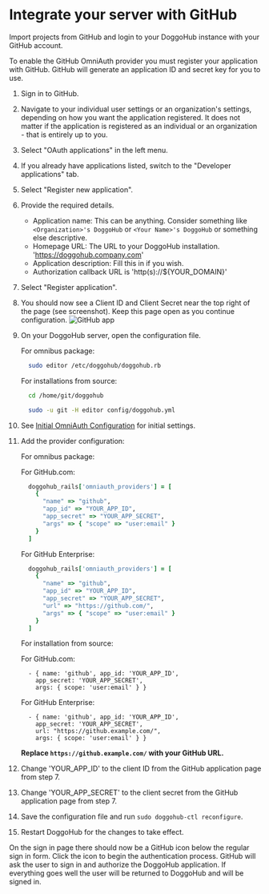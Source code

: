 # Integrate your server with GitHub

Import projects from GitHub and login to your DoggoHub instance with your GitHub account.

To enable the GitHub OmniAuth provider you must register your application with GitHub. 
GitHub will generate an application ID and secret key for you to use.

1.  Sign in to GitHub.

1.  Navigate to your individual user settings or an organization's settings, depending on how you want the application registered. It does not matter if the application is registered as an individual or an organization - that is entirely up to you.

1.  Select "OAuth applications" in the left menu.

1.  If you already have applications listed, switch to the "Developer applications" tab.

1.  Select "Register new application".

1.  Provide the required details.
    - Application name: This can be anything. Consider something like `<Organization>'s DoggoHub` or `<Your Name>'s DoggoHub` or something else descriptive.
    - Homepage URL: The URL to your DoggoHub installation. 'https://doggohub.company.com'
    - Application description: Fill this in if you wish.
    - Authorization callback URL is 'http(s)://${YOUR_DOMAIN}'
1.  Select "Register application".

1.  You should now see a Client ID and Client Secret near the top right of the page (see screenshot). 
    Keep this page open as you continue configuration.
    ![GitHub app](img/github_app.png)

1.  On your DoggoHub server, open the configuration file.

    For omnibus package:

    ```sh
      sudo editor /etc/doggohub/doggohub.rb
    ```

    For installations from source:

    ```sh
      cd /home/git/doggohub

      sudo -u git -H editor config/doggohub.yml
    ```

1.  See [Initial OmniAuth Configuration](omniauth.md#initial-omniauth-configuration) for initial settings.

1.  Add the provider configuration:

    For omnibus package:

    For GitHub.com:
    
    ```ruby
      doggohub_rails['omniauth_providers'] = [
        {
          "name" => "github",
          "app_id" => "YOUR_APP_ID",
          "app_secret" => "YOUR_APP_SECRET",
          "args" => { "scope" => "user:email" }
        }
      ]
    ```
    
    For GitHub Enterprise:
    
    ```ruby
      doggohub_rails['omniauth_providers'] = [
        {
          "name" => "github",
          "app_id" => "YOUR_APP_ID",
          "app_secret" => "YOUR_APP_SECRET",
          "url" => "https://github.com/",
          "args" => { "scope" => "user:email" }
        }
      ]
    ```

    For installation from source:

    For GitHub.com:

    ```
      - { name: 'github', app_id: 'YOUR_APP_ID',
        app_secret: 'YOUR_APP_SECRET',
        args: { scope: 'user:email' } }
    ```


    For GitHub Enterprise:

    ```
      - { name: 'github', app_id: 'YOUR_APP_ID',
        app_secret: 'YOUR_APP_SECRET',
        url: "https://github.example.com/",
        args: { scope: 'user:email' } }
    ```

    __Replace `https://github.example.com/` with your GitHub URL.__

1.  Change 'YOUR_APP_ID' to the client ID from the GitHub application page from step 7.

1.  Change 'YOUR_APP_SECRET' to the client secret from the GitHub application page  from step 7.

1.  Save the configuration file and run `sudo doggohub-ctl reconfigure`.

1.  Restart DoggoHub for the changes to take effect.

On the sign in page there should now be a GitHub icon below the regular sign in form. 
Click the icon to begin the authentication process. GitHub will ask the user to sign in and authorize the DoggoHub application. 
If everything goes well the user will be returned to DoggoHub and will be signed in.
